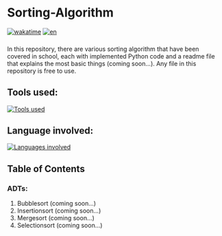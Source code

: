 # Sorting-Algorithm
<p> 

[![wakatime](https://wakatime.com/badge/user/018e19b9-d1c3-45d1-aa21-9fc85fe11965/project/018e622a-a61c-4a94-9bd4-c62536f1d162.svg)](https://wakatime.com/badge/user/018e19b9-d1c3-45d1-aa21-9fc85fe11965/project/018e622a-a61c-4a94-9bd4-c62536f1d162) [![en](https://img.shields.io/badge/changelanguage-de-blue.svg)](https://github.com/LemonElias/Sorting-Algorithm/blob/main/readme-de.md) 
</p> 

###
In this repository, there are various sorting algorithm that have been covered in school, each with implemented Python code and a readme file that explains the most basic things (coming soon...). Any file in this repository is free to use.

## Tools used:
[![Tools used](https://skillicons.dev/icons?i=vscode,git,github)](https://skillicons.dev)

## Language involved:
[![Languages involved](https://skillicons.dev/icons?i=py,md)](https://skillicons.dev)

## Table of Contents
### ADTs:
1. Bubblesort (coming soon...)
2. Insertionsort (coming soon...)
3. Mergesort (coming soon...)
4. Selectionsort (coming soon...)